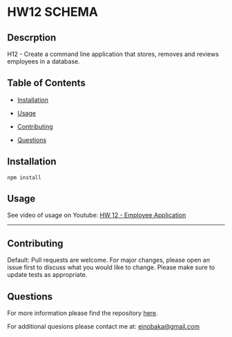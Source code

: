 # HW12 SCHEMA

## Descrption 

H12 - Create a command line application that stores, removes and reviews employees in a database.

## Table of Contents

* [Installation](#installation)

* [Usage](#usage)

* [Contributing](#contributing)

* [Questions](#questions)

## Installation 

```
npm install
```

## Usage

See video of usage on Youtube: [HW 12 - Employee Application]( )

---

## Contributing

Default: Pull requests are welcome. For major changes, please open an issue first to discuss what you would like to change. Please make sure to update tests as appropriate.

## Questions

For more information please find the repository [here](https://github.com/einobaka/).

For additional quesions please contact me at: einobaka@gmail.com

